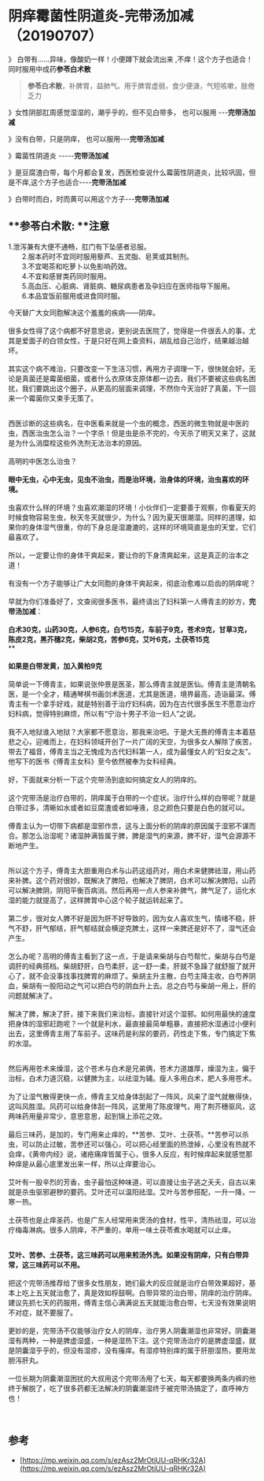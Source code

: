 # 阴痒霉菌性阴道炎-完带汤加减（20190707）

》 白带有……异味，像酸奶一样！小便蹲下就会流出来 ,不痒！这个方子也适合！ 同时服用中成药**参苓白术散**

>**参苓白术散**，补脾胃，益肺气。用于脾胃虚弱，食少便溏，气短咳嗽，肢倦乏力

》女性阴部肛周感觉湿湿的，潮乎乎的，但不见白带多， 也可以服用 ---**完带汤加减**

》没有白带，只是阴痒， 也可以服用---**完带汤加减**

》霉菌性阴道炎 -----**完带汤加减**



》是豆腐渣白带，每个月都会复发，西医检查说什么霉菌性阴道炎，比较巩固，但是不痒,这个方子也适合----**完带汤加减**

》白带时而白，时而黄可以用这个方子---**完带汤加减**

<a name="FYKko"></a>
## **参苓白术散: **注意
1.泄泻兼有大便不通畅，肛门有下坠感者忌服。 <br />　　2.服本药时不宜同时服用藜芦、五灵脂、皂荚或其制剂。 <br />　　3.不宜喝茶和吃萝卜以免影响药效。 <br />　　4.不宜和感冒类药同时服用。 <br />　　5.高血压、心脏病、肾脏病、糖尿病患者及孕妇应在医师指导下服用。 <br />　　6.本品宜饭前服用或进食同时服。 

今天替广大女同胞解决这个羞羞的疾病——阴痒。<br /> <br />很多女性得了这个病都不好意思说，更别说去医院了，觉得是一件很丢人的事，尤其是爱面子的白领女性，于是只好在网上查资料，胡乱给自己治疗，结果越治越坏。<br /> <br />其实这个病不难治，只要改变一下生活习惯，再用方子调理一下，很快就会好。无论是真菌还是霉菌细菌，或者什么衣原体支原体都一边去，我们不要被这些病名困扰，我们要跳出这个圈子，从更高的层面来调理，不然你今天治好了真菌，下一回来一个霉菌你又束手无策了。

 <br />西医诊断的这些病名，在中医看来就是一个虫的概念，西医的微生物就是中医的虫，西医治虫怎么治？一个字杀！但是虫是杀不完的，今天杀了明天又来了，这就是为什么消糜栓这些外洗剂无法治本的原因。<br /> <br />高明的中医怎么治虫？<br /> <br />**眼中无虫，心中无虫，见虫不治虫，而是治环境，治身体的环境，治虫喜欢的环境。**<br /> <br />虫喜欢什么样的环境？虫喜欢潮湿的环境！小伙伴们一定要善于观察，你看夏天的时候食物容易生虫，秋天冬天就很少，为什么？因为夏天很潮湿。同样的道理，如果你的身体湿气很重，你的下身总是湿漉漉的，这样的环境简直是虫的天堂，它们最喜欢了。<br /> <br />所以，一定要让你的身体干爽起来，要让你的下身清爽起来，这是真正的治本之道！<br /> <br />有没有一个方子能够让广大女同胞的身体干爽起来，彻底治愈难以启齿的阴痒呢？<br /> <br />早就为你们准备好了，文查阅很多医书，最终请出了妇科第一人傅青主的妙方，**完带汤加减**：<br /> <br />**白术30克，山药30克，人参6克，白芍15克，车前子9克，苍术9克，甘草3克，陈皮2克，黑芥穗2克，柴胡2克，苦参6克，艾叶6克，土茯苓15克**<br />**<br />
<br />**如果是白带发黄，加入黄柏9克**<br /> <br />简单说一下傅青主，如果说张仲景是医圣，那么傅青主就是医仙。傅青主是清朝名医，是一个全才，精通琴棋书画剑术医道，尤其是医道，境界最高，造诣最深。傅青主有一个拿手好戏，就是特别善于治疗妇科病，因为在古代很多医生不愿意治疗妇科病，觉得特别麻烦，所以有“宁治十男子不治一妇人”之说。<br /> <br />我不入地狱谁入地狱？大家都不愿意治，那我来治吧。于是大无畏的傅青主本着慈悲之心，迎难而上，在妇科领域开创了一片广阔的天空，为很多女人解除了疾苦，带去了福音，傅青主当之无愧成为古代妇科第一人，成为最懂女人的“妇女之友”。他写下的医书《傅青主女科》至今依然被奉为女科经典。<br /> <br />好，下面就来分析一下这个完带汤到底如何搞定女人的阴痒的。<br /> <br />这个完带汤是治疗白带的，阴痒属于白带的一个症状。治疗什么样的白带呢？就是白带过多，清晰如水或者如豆腐渣或者如唾液，总之颜色只要是白色的就可以。<br /> <br />傅青主认为一切带下病都是湿邪作祟，这与上面分析的阴痒的原因属于湿邪不谋而合。那怎么治湿呢？诸湿肿满皆属于脾，脾是湿气的来源，脾不好，湿气会源源不断地产生。

 <br />所以这个方子，傅青主大胆重用白术与山药这组药对，用白术来健脾祛湿，用山药来补脾。这个药对很妙，既解决了脾阳，也解决了脾阴，白术可以解决脾阳，山药可以解决脾阴，阴阳平衡百病消。然后再用一点人参来补脾气，脾气足了，运化水湿的能力就提高了，这样脾胃中心这个轮子就运转起来了。<br /> <br />第二步，很对女人脾不好是因为肝不好导致的，因为女人喜欢生气，情绪不稳，肝气不舒，肝气郁结，肝气郁结就会横逆克脾土，这样一来脾还是好不了，湿气还会产生。<br /> <br />怎么办呢？高明的傅青主看到了这一点，于是请来柴胡与白芍帮忙，柴胡与白芍是调肝的经典搭档。柴胡舒肝，白芍柔肝，这一舒一柔，肝就不急躁了就舒服了就开心了，就不会没事找事找脾胃的麻烦了。柴胡主升主散，白芍主降主收，白芍养阴血，柴胡有一股阳动之气可以把白芍的阴血升上去。总之白芍与柴胡一用上，肝的问题就解决了。<br /> <br />解决了脾，解决了肝，接下来我们来治标，直接针对这个湿邪。如何用最快的速度把身体的湿邪赶跑呢？一个就是利水，最直接最简单粗暴，直接把水湿通过小便利出去，这里傅青主用了车前子。这味药是利尿的要药，药性走下焦，专门搞定下焦的水湿。

 <br />然后再用苍术来燥湿，这个苍术与白术是兄弟俩，苍术力道雄厚，燥湿为主，偏于治标，白术力道沉稳，以健脾为主，以祛湿为辅。瘦人多用白术，肥人多用苍术。<br /> <br />为了让湿气散得更快一点，傅青主又给身体刮起了一阵风，风来了湿气就散得快，这叫风胜湿。风药可以给身体刮一阵风，这里用了陈皮理气，用了荆芥穗驱风，这两味药用量非常少，意思意思，起到锦上添花之效。<br /> <br />最后三味药，是加的，专门用来止痒的，**苦参、艾叶、土茯苓。**苦参可以杀虫，可以防止过敏，苦参还可以强心，可以把心经里面的热泄掉，心里没有热就不会痒，《黄帝内经》说，诸疮痛痒皆属于心，很多人反应，有时候痒起来就感觉那种痒是从最心底里发出来一样，所以止痒要治心。<br /> <br />艾叶有一股辛烈的芳香，虫子最怕这种味道，可以直接让虫子逃之夭夭，自古以来就是杀虫驱邪避秽的要药。艾叶还可以温阳祛湿。艾叶与苦参搭配，一升一降，一寒一热。<br /> <br />土茯苓也是止痒圣药，也是广东人经常用来煲汤的食材，性平，清热祛湿，可以治疗梅毒淋病。很多人阴痒，不严重的，单用一味土茯苓煮水喝就可以止痒。

 <br />**艾叶、苦参、土茯苓，这三味药可以用来煎汤外洗。如果没有阴痒，只有白带异常，这三味药可以不用。**<br /> <br />把这个完带汤推荐给了很多女性朋友，她们最大的反应就是治疗白带效果超好，基本上吃上五天就治愈了，真是效如桴鼓啊。白带异常的治白带，阴痒的治疗阴痒。建议先抓七天的药服用，傅青主信心满满说五天就能治愈白带，七天没有效果说明不对症，就不要服了。<br /> <br />更妙的是，完带汤不仅能够治疗女人的阴痒，治疗男人阴囊潮湿也非常好。阴囊潮湿有两种，一种是脾虚湿盛，一种是湿热下注。这个完带汤治疗的是脾虚湿盛，就是阴囊湿乎乎的，但没有湿疹，没有瘙痒。有湿疹特别痒的属于肝胆湿热，要用龙胆泻肝丸。<br /> <br />一位长期为阴囊潮湿困扰的大叔用这个完带汤用了七天，每天都要换两条内裤的他终于解脱了，吃了很多药都无法解决的阴囊潮湿终于被完带汤搞定了，直呼神方也！

 


<a name="Izbid"></a>
## 参考

- [https://mp.weixin.qq.com/s/ezAsz2MrOtiUU-qRHKr32A](https://mp.weixin.qq.com/s/ezAsz2MrOtiUU-qRHKr32A)
